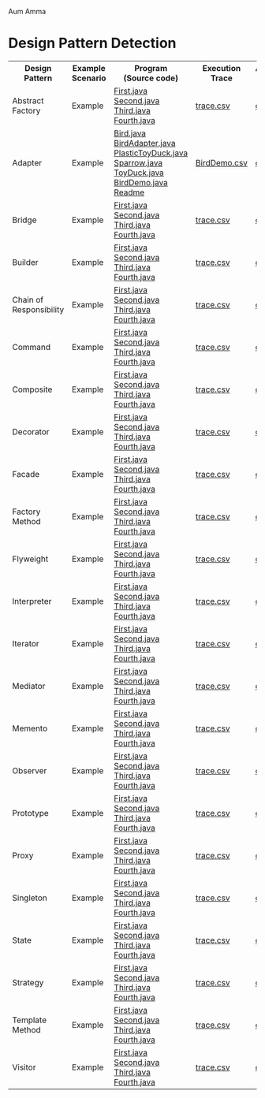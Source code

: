Aum Amma

# Design Pattern Detection

<table>
  <tr>
    <th>Design Pattern</th>
    <th>Example<br>Scenario</th>
    <th>Program<br>(Source code)</th>
    <th>Execution<br>Trace</th>
    <th>Augmented<br>Call tree</th>
    <th>Highlighted<br>Sequence diagram</th>
  </tr>
  <tr>
    <td>Abstract Factory</td>
    <td>Example</td>
    <td>
      <a href="abstractfactory/First.java">First.java</a><br>
      <a href="abstractfactory/Second.java">Second.java</a><br>
      <a href="abstractfactory/Third.java">Third.java</a><br>
      <a href="abstractfactory/Fourth.java">Fourth.java</a><br>
    </td>
    <td><a href="abstractfactory/trace.csv">trace.csv</a></td>
    <td><a href="abstractfactory/calltree.png">calltree.png</a></td>
    <td><a href="abstractfactory/sequencediagram.png">sequencediagram.png</a></td>
  </tr>
  <tr>
    <td>Adapter</td>
    <td>Example</td>
    <td>
      <a href="adapter/Bird.java">Bird.java</a><br>
      <a href="adapter/BirdAdapter.java">BirdAdapter.java</a><br>
      <a href="adapter/PlasticToyDuck.java">PlasticToyDuck.java</a><br>
      <a href="adapter/Sparrow.java">Sparrow.java</a><br>
      <a href="adapter/ToyDuck.java">ToyDuck.java</a><br>
      <a href="adapter/BirdDemo.java">BirdDemo.java</a><br>
      <a href="adapter/Readme.md">Readme</a><br>
    </td>
    <td><a href="adapter/BirdDemo.csv">BirdDemo.csv</a></td>
    <td><a href="adapter/calltree.png">calltree.png</a></td>
    <td><a href="adapter/sequencediagram.png">sequencediagram.png</a></td>
  </tr>
  <tr>
    <td>Bridge</td>
    <td>Example</td>
    <td>
      <a href="bridge/First.java">First.java</a><br>
      <a href="bridge/Second.java">Second.java</a><br>
      <a href="bridge/Third.java">Third.java</a><br>
      <a href="bridge/Fourth.java">Fourth.java</a><br>
    </td>
    <td><a href="bridge/trace.csv">trace.csv</a></td>
    <td><a href="bridge/calltree.png">calltree.png</a></td>
    <td><a href="bridge/sequencediagram.png">sequencediagram.png</a></td>
  </tr>
  <tr>
    <td>Builder</td>
    <td>Example</td>
    <td>
      <a href="builder/First.java">First.java</a><br>
      <a href="builder/Second.java">Second.java</a><br>
      <a href="builder/Third.java">Third.java</a><br>
      <a href="builder/Fourth.java">Fourth.java</a><br>
    </td>
    <td><a href="builder/trace.csv">trace.csv</a></td>
    <td><a href="builder/calltree.png">calltree.png</a></td>
    <td><a href="builder/sequencediagram.png">sequencediagram.png</a></td>
  </tr>
  <tr>
    <td>Chain of Responsibility</td>
    <td>Example</td>
    <td>
      <a href="chainofresp/First.java">First.java</a><br>
      <a href="chainofresp/Second.java">Second.java</a><br>
      <a href="chainofresp/Third.java">Third.java</a><br>
      <a href="chainofresp/Fourth.java">Fourth.java</a><br>
    </td>
    <td><a href="chainofresp/trace.csv">trace.csv</a></td>
    <td><a href="chainofresp/calltree.png">calltree.png</a></td>
    <td><a href="chainofresp/sequencediagram.png">sequencediagram.png</a></td>
  </tr>
  <tr>
    <td>Command</td>
    <td>Example</td>
    <td>
      <a href="command/First.java">First.java</a><br>
      <a href="command/Second.java">Second.java</a><br>
      <a href="command/Third.java">Third.java</a><br>
      <a href="command/Fourth.java">Fourth.java</a><br>
    </td>
    <td><a href="command/trace.csv">trace.csv</a></td>
    <td><a href="command/calltree.png">calltree.png</a></td>
    <td><a href="command/sequencediagram.png">sequencediagram.png</a></td>
  </tr>
  <tr>
    <td>Composite</td>
    <td>Example</td>
    <td>
      <a href="composite/First.java">First.java</a><br>
      <a href="composite/Second.java">Second.java</a><br>
      <a href="composite/Third.java">Third.java</a><br>
      <a href="composite/Fourth.java">Fourth.java</a><br>
    </td>
    <td><a href="composite/trace.csv">trace.csv</a></td>
    <td><a href="composite/calltree.png">calltree.png</a></td>
    <td><a href="composite/sequencediagram.png">sequencediagram.png</a></td>
  </tr>
  <tr>
    <td>Decorator</td>
    <td>Example</td>
    <td>
      <a href="decorator/First.java">First.java</a><br>
      <a href="decorator/Second.java">Second.java</a><br>
      <a href="decorator/Third.java">Third.java</a><br>
      <a href="decorator/Fourth.java">Fourth.java</a><br>
    </td>
    <td><a href="decorator/trace.csv">trace.csv</a></td>
    <td><a href="decorator/calltree.png">calltree.png</a></td>
    <td><a href="decorator/sequencediagram.png">sequencediagram.png</a></td>
  </tr>
  <tr>
    <td>Facade</td>
    <td>Example</td>
    <td>
      <a href="facade/First.java">First.java</a><br>
      <a href="facade/Second.java">Second.java</a><br>
      <a href="facade/Third.java">Third.java</a><br>
      <a href="facade/Fourth.java">Fourth.java</a><br>
    </td>
    <td><a href="facade/trace.csv">trace.csv</a></td>
    <td><a href="facade/calltree.png">calltree.png</a></td>
    <td><a href="facade/sequencediagram.png">sequencediagram.png</a></td>
  </tr>
  <tr>
    <td>Factory Method</td>
    <td>Example</td>
    <td>
      <a href="factorymethod/First.java">First.java</a><br>
      <a href="factorymethod/Second.java">Second.java</a><br>
      <a href="factorymethod/Third.java">Third.java</a><br>
      <a href="factorymethod/Fourth.java">Fourth.java</a><br>
    </td>
    <td><a href="factorymethod/trace.csv">trace.csv</a></td>
    <td><a href="factorymethod/calltree.png">calltree.png</a></td>
    <td><a href="factorymethod/sequencediagram.png">sequencediagram.png</a></td>
  </tr>
  <tr>
    <td>Flyweight</td>
    <td>Example</td>
    <td>
      <a href="flyweight/First.java">First.java</a><br>
      <a href="flyweight/Second.java">Second.java</a><br>
      <a href="flyweight/Third.java">Third.java</a><br>
      <a href="flyweight/Fourth.java">Fourth.java</a><br>
    </td>
    <td><a href="flyweight/trace.csv">trace.csv</a></td>
    <td><a href="flyweight/calltree.png">calltree.png</a></td>
    <td><a href="flyweight/sequencediagram.png">sequencediagram.png</a></td>
  </tr>
  <tr>
    <td>Interpreter</td>
    <td>Example</td>
    <td>
      <a href="interpreter/First.java">First.java</a><br>
      <a href="interpreter/Second.java">Second.java</a><br>
      <a href="interpreter/Third.java">Third.java</a><br>
      <a href="interpreter/Fourth.java">Fourth.java</a><br>
    </td>
    <td><a href="interpreter/trace.csv">trace.csv</a></td>
    <td><a href="interpreter/calltree.png">calltree.png</a></td>
    <td><a href="interpreter/sequencediagram.png">sequencediagram.png</a></td>
  </tr>
  <tr>
    <td>Iterator</td>
    <td>Example</td>
    <td>
      <a href="iterator/First.java">First.java</a><br>
      <a href="iterator/Second.java">Second.java</a><br>
      <a href="iterator/Third.java">Third.java</a><br>
      <a href="iterator/Fourth.java">Fourth.java</a><br>
    </td>
    <td><a href="iterator/trace.csv">trace.csv</a></td>
    <td><a href="iterator/calltree.png">calltree.png</a></td>
    <td><a href="iterator/sequencediagram.png">sequencediagram.png</a></td>
  </tr>
  <tr>
    <td>Mediator</td>
    <td>Example</td>
    <td>
      <a href="mediator/First.java">First.java</a><br>
      <a href="mediator/Second.java">Second.java</a><br>
      <a href="mediator/Third.java">Third.java</a><br>
      <a href="mediator/Fourth.java">Fourth.java</a><br>
    </td>
    <td><a href="mediator/trace.csv">trace.csv</a></td>
    <td><a href="mediator/calltree.png">calltree.png</a></td>
    <td><a href="mediator/sequencediagram.png">sequencediagram.png</a></td>
  </tr>
  <tr>
    <td>Memento</td>
    <td>Example</td>
    <td>
      <a href="memento/First.java">First.java</a><br>
      <a href="memento/Second.java">Second.java</a><br>
      <a href="memento/Third.java">Third.java</a><br>
      <a href="memento/Fourth.java">Fourth.java</a><br>
    </td>
    <td><a href="memento/trace.csv">trace.csv</a></td>
    <td><a href="memento/calltree.png">calltree.png</a></td>
    <td><a href="memento/sequencediagram.png">sequencediagram.png</a></td>
  </tr>
  <tr>
    <td>Observer</td>
    <td>Example</td>
    <td>
      <a href="observer/First.java">First.java</a><br>
      <a href="observer/Second.java">Second.java</a><br>
      <a href="observer/Third.java">Third.java</a><br>
      <a href="observer/Fourth.java">Fourth.java</a><br>
    </td>
    <td><a href="observer/trace.csv">trace.csv</a></td>
    <td><a href="observer/calltree.png">calltree.png</a></td>
    <td><a href="observer/sequencediagram.png">sequencediagram.png</a></td>
  </tr>
  <tr>
    <td>Prototype</td>
    <td>Example</td>
    <td>
      <a href="prototype/First.java">First.java</a><br>
      <a href="prototype/Second.java">Second.java</a><br>
      <a href="prototype/Third.java">Third.java</a><br>
      <a href="prototype/Fourth.java">Fourth.java</a><br>
    </td>
    <td><a href="prototype/trace.csv">trace.csv</a></td>
    <td><a href="prototype/calltree.png">calltree.png</a></td>
    <td><a href="prototype/sequencediagram.png">sequencediagram.png</a></td>
  </tr>
  <tr>
    <td>Proxy</td>
    <td>Example</td>
    <td>
      <a href="proxy/First.java">First.java</a><br>
      <a href="proxy/Second.java">Second.java</a><br>
      <a href="proxy/Third.java">Third.java</a><br>
      <a href="proxy/Fourth.java">Fourth.java</a><br>
    </td>
    <td><a href="proxy/trace.csv">trace.csv</a></td>
    <td><a href="proxy/calltree.png">calltree.png</a></td>
    <td><a href="proxy/sequencediagram.png">sequencediagram.png</a></td>
  </tr>
  <tr>
    <td>Singleton</td>
    <td>Example</td>
    <td>
      <a href="singleton/First.java">First.java</a><br>
      <a href="singleton/Second.java">Second.java</a><br>
      <a href="singleton/Third.java">Third.java</a><br>
      <a href="singleton/Fourth.java">Fourth.java</a><br>
    </td>
    <td><a href="singleton/trace.csv">trace.csv</a></td>
    <td><a href="singleton/calltree.png">calltree.png</a></td>
    <td><a href="singleton/sequencediagram.png">sequencediagram.png</a></td>
  </tr>
  <tr>
    <td>State</td>
    <td>Example</td>
    <td>
      <a href="state/First.java">First.java</a><br>
      <a href="state/Second.java">Second.java</a><br>
      <a href="state/Third.java">Third.java</a><br>
      <a href="state/Fourth.java">Fourth.java</a><br>
    </td>
    <td><a href="state/trace.csv">trace.csv</a></td>
    <td><a href="state/calltree.png">calltree.png</a></td>
    <td><a href="state/sequencediagram.png">sequencediagram.png</a></td>
  </tr>
  <tr>
    <td>Strategy</td>
    <td>Example</td>
    <td>
      <a href="strategy/First.java">First.java</a><br>
      <a href="strategy/Second.java">Second.java</a><br>
      <a href="strategy/Third.java">Third.java</a><br>
      <a href="strategy/Fourth.java">Fourth.java</a><br>
    </td>
    <td><a href="strategy/trace.csv">trace.csv</a></td>
    <td><a href="strategy/calltree.png">calltree.png</a></td>
    <td><a href="strategy/sequencediagram.png">sequencediagram.png</a></td>
  </tr>
  <tr>
    <td>Template Method</td>
    <td>Example</td>
    <td>
      <a href="template/First.java">First.java</a><br>
      <a href="template/Second.java">Second.java</a><br>
      <a href="template/Third.java">Third.java</a><br>
      <a href="template/Fourth.java">Fourth.java</a><br>
    </td>
    <td><a href="template/trace.csv">trace.csv</a></td>
    <td><a href="template/calltree.png">calltree.png</a></td>
    <td><a href="template/sequencediagram.png">sequencediagram.png</a></td>
  </tr>
  <tr>
    <td>Visitor</td>
    <td>Example</td>
    <td>
      <a href="visitor/First.java">First.java</a><br>
      <a href="visitor/Second.java">Second.java</a><br>
      <a href="visitor/Third.java">Third.java</a><br>
      <a href="visitor/Fourth.java">Fourth.java</a><br>
    </td>
    <td><a href="template/trace.csv">trace.csv</a></td>
    <td><a href="template/calltree.png">calltree.png</a></td>
    <td><a href="template/sequencediagram.png">sequencediagram.png</a></td>
  </tr>
</table>
